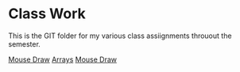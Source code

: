 # Class Work

This is the GIT folder for my various class assiignments throuout the semester.

[Mouse Draw](https://oguchiike.github.io/Anyaele_Nnamdi_ART2210/classWork/project_draw(MouseFollow)/newProject.html)
[Arrays](https://oguchiike.github.io/Anyaele_Nnamdi_ART2210/classWork/classWork/project_bubbles(Array)/project_10_9.html)
[Mouse Draw](https://oguchiike.github.io/Anyaele_Nnamdi_ART2210/classWork/project_draw(MouseFollow)/newProject.html)
